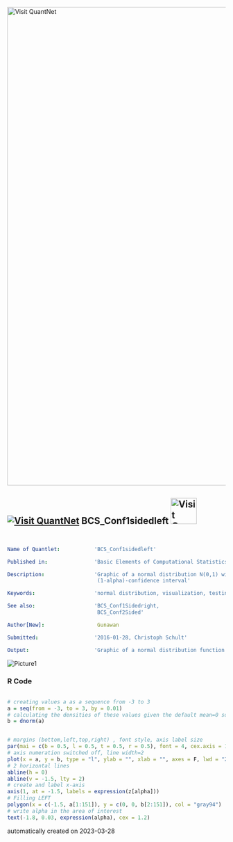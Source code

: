 [<img src="https://github.com/QuantLet/Styleguide-and-FAQ/blob/master/pictures/banner.png" width="1100" alt="Visit QuantNet">](http://quantlet.de/)

## [<img src="https://github.com/QuantLet/Styleguide-and-FAQ/blob/master/pictures/qloqo.png" alt="Visit QuantNet">](http://quantlet.de/) **BCS_Conf1sidedleft** [<img src="https://github.com/QuantLet/Styleguide-and-FAQ/blob/master/pictures/QN2.png" width="60" alt="Visit QuantNet 2.0">](http://quantlet.de/)

```yaml


Name of Quantlet:           'BCS_Conf1sidedleft'

Published in:               'Basic Elements of Computational Statistics'

Description:                'Graphic of a normal distribution N(0,1) with a right-tailed
                             (1-alpha)-confidence interval'

Keywords:                   'normal distribution, visualization, testing, confidence interval, plot'

See also:                   'BCS_Conf1Sidedright,
                             BCS_Conf2Sided'

Author[New]:                 Gunawan

Submitted:                  '2016-01-28, Christoph Schult'

Output:                     'Graphic of a normal distribution function in .pdf format.'

```

![Picture1](BCS_Conf1Sidedleft.png)

### R Code
```r

# creating values a as a sequence from -3 to 3
a = seq(from = -3, to = 3, by = 0.01)
# calculating the densities of these values given the default mean=0 sd=1 normal distribution
b = dnorm(a)


# margins (bottom,left,top,right) , font style, axis label size
par(mai = c(b = 0.5, l = 0.5, t = 0.5, r = 0.5), font = 4, cex.axis = 1.5)
# axis numeration switched off, line width=2
plot(x = a, y = b, type = "l", ylab = "", xlab = "", axes = F, lwd = "2")
# 2 horizontal lines
abline(h = 0)
abline(v = -1.5, lty = 2)
# create and label x-axis
axis(1, at = -1.5, labels = expression(z[alpha]))
# Filling LEFT
polygon(x = c(-1.5, a[1:151]), y = c(0, 0, b[2:151]), col = "gray94")
# write alpha in the area of interest
text(-1.8, 0.03, expression(alpha), cex = 1.2)
```

automatically created on 2023-03-28